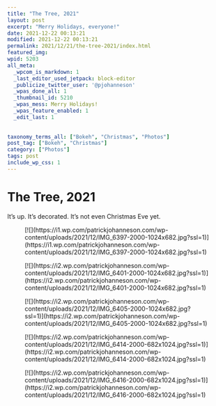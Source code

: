 ```yaml
---
title: "The Tree, 2021"
layout: post
excerpt: "Merry Holidays, everyone!"
date: 2021-12-22 00:13:21
modified: 2021-12-22 00:13:21
permalink: 2021/12/21/the-tree-2021/index.html
featured_img: 
wpid: 5203
all_meta: 
  _wpcom_is_markdown: 1
  _last_editor_used_jetpack: block-editor
  _publicize_twitter_user: '@pjohanneson'
  _wpas_done_all: 1
  _thumbnail_id: 5210
  _wpas_mess: Merry Holidays!
  _wpas_feature_enabled: 1
  _edit_last: 1
  
  
taxonomy_terms_all: ["Bokeh", "Christmas", "Photos"]
post_tag: ["Bokeh", "Christmas"]
category: ["Photos"]
tags: post
include_wp_css: 1
---
```


# The Tree, 2021

It’s up. It’s decorated. It’s not even Christmas Eve yet.

<div class="wp-block-jetpack-tiled-gallery aligncenter is-style-rectangular"><div class="tiled-gallery__gallery"><div class="tiled-gallery__row"><div class="tiled-gallery__col" style="flex-basis:42.64644%"><figure class="tiled-gallery__item">[![](https://i1.wp.com/patrickjohanneson.com/wp-content/uploads/2021/12/IMG_6397-2000-1024x682.jpg?ssl=1)](https://i1.wp.com/patrickjohanneson.com/wp-content/uploads/2021/12/IMG_6397-2000-1024x682.jpg?ssl=1)</figure><figure class="tiled-gallery__item">[![](https://i2.wp.com/patrickjohanneson.com/wp-content/uploads/2021/12/IMG_6401-2000-1024x682.jpg?ssl=1)](https://i2.wp.com/patrickjohanneson.com/wp-content/uploads/2021/12/IMG_6401-2000-1024x682.jpg?ssl=1)</figure><figure class="tiled-gallery__item">[![](https://i2.wp.com/patrickjohanneson.com/wp-content/uploads/2021/12/IMG_6405-2000-1024x682.jpg?ssl=1)](https://i2.wp.com/patrickjohanneson.com/wp-content/uploads/2021/12/IMG_6405-2000-1024x682.jpg?ssl=1)</figure></div><div class="tiled-gallery__col" style="flex-basis:57.35356%"><figure class="tiled-gallery__item">[![](https://i2.wp.com/patrickjohanneson.com/wp-content/uploads/2021/12/IMG_6414-2000-682x1024.jpg?ssl=1)](https://i2.wp.com/patrickjohanneson.com/wp-content/uploads/2021/12/IMG_6414-2000-682x1024.jpg?ssl=1)</figure></div></div><div class="tiled-gallery__row"><div class="tiled-gallery__col" style="flex-basis:100.00000%"><figure class="tiled-gallery__item">[![](https://i2.wp.com/patrickjohanneson.com/wp-content/uploads/2021/12/IMG_6416-2000-682x1024.jpg?ssl=1)](https://i2.wp.com/patrickjohanneson.com/wp-content/uploads/2021/12/IMG_6416-2000-682x1024.jpg?ssl=1)</figure></div></div></div></div>